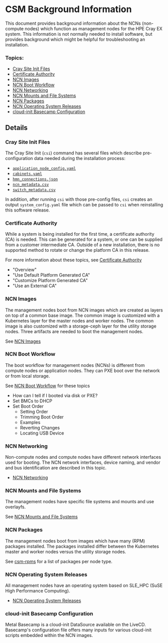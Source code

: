 # CSM Background Information

This document provides background information about the NCNs (non-compute nodes) which function as
management nodes for the HPE Cray EX system. This information is not normally needed to install
software, but provides background which might be helpful for troubleshooting an installation.

### Topics:
   * [Cray Site Init Files](#cray-site-init-files)
   * [Certificate Authority](#certificate-authority)
   * [NCN Images](#ncn-images)
   * [NCN Boot Workflow](#ncn-boot-workflow)
   * [NCN Networking](#ncn-networking)
   * [NCN Mounts and File Systems](#ncn-mounts-and-file-systems)
   * [NCN Packages](#ncn-packages)
   * [NCN Operating System Releases](#ncn-operating-system-releases)
   * [cloud-init Basecamp Configuration](#cloud-init-basecamp-configuration)

## Details

### Cray Site Init Files

   The Cray Site Init (`csi`) command has several files which describe pre-configuration data needed during
   the installation process:

   * [`application_node_config.yaml`](../install/prepare_configuration_payload.md#application_node_config_yaml)
   * [`cabinets.yaml`](../install/prepare_configuration_payload.md#cabinets_yaml)
   * [`hmn_connections.json`](../install/prepare_configuration_payload.md#hmn_connections_json)
   * [`ncn_metadata.csv`](../install/prepare_configuration_payload.md#ncn_metadata_csv)
   * [`switch_metadata.csv`](../install/prepare_configuration_payload.md#switch_metadata_csv)

   In addition, after running `csi` with those pre-config files, `csi` creates an output `system_config.yaml`
   file which can be passed to `csi` when reinstalling this software release.

### Certificate Authority

   While a system is being installed for the first time, a certificate authority (CA) is needed. This can be
   generated for a system, or one can be supplied from a customer intermediate CA. Outside of a new
   installation, there is no supported method to rotate or change the platform CA in this release.

   For more information about these topics, see [Certificate Authority](certificate_authority.md)

   * "Overview"
   * "Use Default Platform Generated CA"
   * "Customize Platform Generated CA"
   * "Use an External CA"

### NCN Images

   The management nodes boot from NCN images which are created as layers on top of a common base image.
   The common image is customized with a Kubernetes layer for the master nodes and worker nodes.
   The common image is also customized with a storage-ceph layer for the utility storage nodes.
   Three artifacts are needed to boot the management nodes.

   See [NCN Images](ncn_images.md)

### NCN Boot Workflow

   The boot workflow for management nodes (NCNs) is different from compute nodes or application nodes.
   They can PXE boot over the network or from local storage.

   See [NCN Boot Workflow](ncn_boot_workflow.md) for these topics

   * How can I tell if I booted via disk or PXE?
   * Set BMCs to DHCP
   * Set Boot Order
      * Setting Order
      * Trimming Boot Order
      * Examples
      * Reverting Changes
      * Locating USB Device

### NCN Networking

   Non-compute nodes and compute nodes have different network interfaces used for booting.
   The NCN network interfaces, device naming, and vendor and bus identification are described in this topic.

   * [NCN Networking](ncn_networking.md)

### NCN Mounts and File Systems

   The management nodes have specific file systems and mounts and use overlayfs.

   See [NCN Mounts and File Systems](ncn_mounts_and_file_systems.md)

### NCN Packages

   The management nodes boot from images which have many (RPM) packages installed. The packages
   installed differ between the Kubernetes master and worker nodes versus the utility storage nodes.

   See [csm-rpms](https://github.com/Cray-HPE/csm-rpms) for a list of packages per node type.

### NCN Operating System Releases

   All management nodes have an operating system based on SLE_HPC (SuSE High Performance Computing).

   * [NCN Operating System Releases](ncn_operating_system_releases.md)

### cloud-init Basecamp Configuration

Metal Basecamp is a cloud-init DataSource available on the LiveCD. Basecamp's configuration file offers many inputs for various cloud-init scripts embedded within the NCN images.
